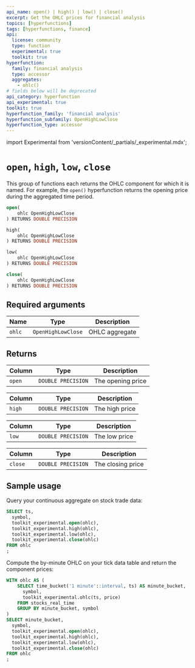 ```yaml
---
api_name: open() | high() | low() | close()
excerpt: Get the OHLC prices for financial analysis
topics: [hyperfunctions]
tags: [hyperfunctions, finance]
api:
  license: community
  type: function
  experimental: true
  toolkit: true
hyperfunction:
  family: financial analysis
  type: accessor
  aggregates:
    - ohlc()
# fields below will be deprecated
api_category: hyperfunction
api_experimental: true
toolkit: true
hyperfunction_family: 'financial analysis'
hyperfunction_subfamily: OpenHighLowClose
hyperfunction_type: accessor
---
```


import Experimental from 'versionContent/_partials/_experimental.mdx';

# `open`, `high`, `low`, `close` <tag type="toolkit" content="Toolkit" /><tag type="experimental-toolkit" content="Experimental" />

This group of functions each returns the OHLC component for which it is named.
For example, the `open()` hyperfunction returns the opening price during the
aggregated time period.

```sql
open(
    ohlc OpenHighLowClose
) RETURNS DOUBLE PRECISION
```

```sql
high(
    ohlc OpenHighLowClose
) RETURNS DOUBLE PRECISION
```

```sql
low(
    ohlc OpenHighLowClose
) RETURNS DOUBLE PRECISION
```

```sql
close(
    ohlc OpenHighLowClose
) RETURNS DOUBLE PRECISION
```

<Experimental />

## Required arguments

|Name|Type|Description|
|-|-|-|
|`ohlc`|`OpenHighLowClose`|OHLC aggregate|

## Returns

|Column|Type|Description|
|-|-|-|
|`open`|`DOUBLE PRECISION`|The opening price|

|Column|Type|Description|
|-|-|-|
|`high`|`DOUBLE PRECISION`|The high price|

|Column|Type|Description|
|-|-|-|
|`low`|`DOUBLE PRECISION`|The low price|

|Column|Type|Description|
|-|-|-|
|`close`|`DOUBLE PRECISION`|The closing price|

## Sample usage

Query your continuous aggregate on stock trade data:

```sql
SELECT ts,
  symbol,
  toolkit_experimental.open(ohlc),
  toolkit_experimental.high(ohlc),
  toolkit_experimental.low(ohlc),
  toolkit_experimental.close(ohlc)
FROM ohlc
;
 ```

Compute the by-minute OHLC on your tick data table and return the component prices:

```sql
WITH ohlc AS (
    SELECT time_bucket('1 minute'::interval, ts) AS minute_bucket,
      symbol,
      toolkit_experimental.ohlc(ts, price)
    FROM stocks_real_time
    GROUP BY minute_bucket, symbol
)
SELECT minute_bucket,
  symbol,
  toolkit_experimental.open(ohlc),
  toolkit_experimental.high(ohlc),
  toolkit_experimental.low(ohlc),
  toolkit_experimental.close(ohlc)
FROM ohlc
;
```
